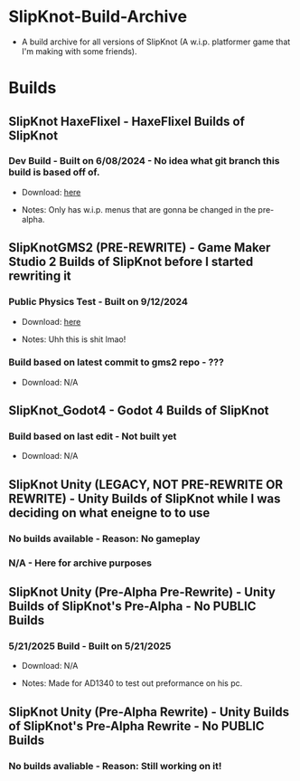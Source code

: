# SlipKnot-Build-Archive

* A build archive for all versions of SlipKnot (A w.i.p. platformer game that I'm making with some friends).

# Builds

## SlipKnot HaxeFlixel - HaxeFlixel Builds of SlipKnot

###  Dev Build - Built on 6/08/2024 - No idea what git branch this build is based off of.

- Download: [here](https://github.com/koishiGH/SlipKnot-Build-Archive/raw/refs/heads/main/HaxeFlixelBuilds/SlipKnot_DevBuild.zip)

- Notes: Only has w.i.p. menus that are gonna be changed in the pre-alpha.

## SlipKnotGMS2 (PRE-REWRITE) - Game Maker Studio 2 Builds of SlipKnot before I started rewriting it

### Public Physics Test - Built on 9/12/2024 

- Download: [here](https://github.com/koishiGH/SlipKnot-Build-Archive/raw/refs/heads/main/GameMakerStudio2Builds/SlipKnotGMS2-PubPhysicsTest.zip)

- Notes: Uhh this is shit lmao!

### Build based on latest commit to gms2 repo - ??? 

- Download: N/A

## SlipKnot_Godot4 - Godot 4 Builds of SlipKnot

### Build based on last edit - Not built yet

- Download: N/A

## SlipKnot Unity (LEGACY, NOT PRE-REWRITE OR REWRITE) - Unity Builds of SlipKnot while I was deciding on what eneigne to to use

### No builds available - Reason: No gameplay

### N/A - Here for archive purposes

## SlipKnot Unity (Pre-Alpha Pre-Rewrite) - Unity Builds of SlipKnot's Pre-Alpha - No **PUBLIC** Builds

### 5/21/2025 Build - Built on 5/21/2025

- Download: N/A

- Notes: Made for AD1340 to test out preformance on his pc.

## SlipKnot Unity (Pre-Alpha Rewrite) - Unity Builds of SlipKnot's Pre-Alpha Rewrite - No **PUBLIC** Builds

### No builds avaliable - Reason: Still working on it!